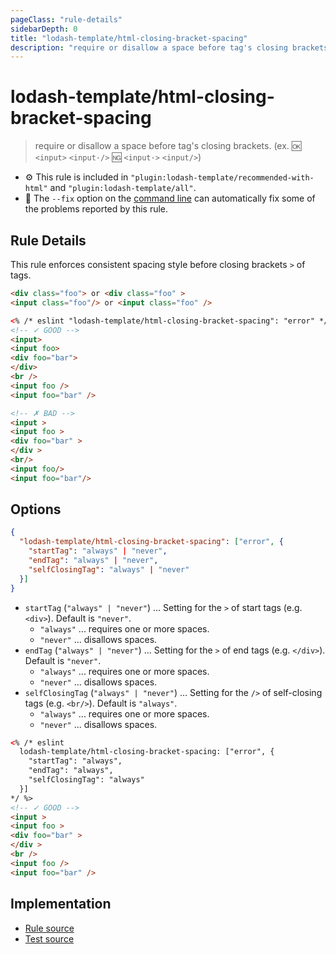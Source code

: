 ```yaml
---
pageClass: "rule-details"
sidebarDepth: 0
title: "lodash-template/html-closing-bracket-spacing"
description: "require or disallow a space before tag's closing brackets. (ex. :ok: `<input>` `<input·/>` :ng: `<input·>` `<input/>`)"
---
```

# lodash-template/html-closing-bracket-spacing
> require or disallow a space before tag's closing brackets. (ex. :ok: `<input>` `<input·/>` :ng: `<input·>` `<input/>`)

- :gear: This rule is included in `"plugin:lodash-template/recommended-with-html"` and `"plugin:lodash-template/all"`.
- :wrench: The `--fix` option on the [command line](https://eslint.org/docs/user-guide/command-line-interface#fixing-problems) can automatically fix some of the problems reported by this rule.

## Rule Details

This rule enforces consistent spacing style before closing brackets `>` of tags.

```html
<div class="foo"> or <div class="foo" >
<input class="foo"/> or <input class="foo" />
```

```html
<% /* eslint "lodash-template/html-closing-bracket-spacing": "error" */ %>
<!-- ✓ GOOD -->
<input>
<input foo>
<div foo="bar">
</div>
<br />
<input foo />
<input foo="bar" />

<!-- ✗ BAD -->
<input >
<input foo >
<div foo="bar" >
</div >
<br/>
<input foo/>
<input foo="bar"/>
```

## Options


```json
{
  "lodash-template/html-closing-bracket-spacing": ["error", {
    "startTag": "always" | "never",
    "endTag": "always" | "never",
    "selfClosingTag": "always" | "never"
  }]
}
```

- `startTag` (`"always" | "never"`) ... Setting for the `>` of start tags (e.g. `<div>`). Default is `"never"`.
  - `"always"` ... requires one or more spaces.
  - `"never"` ... disallows spaces.
- `endTag` (`"always" | "never"`) ... Setting for the `>` of end tags (e.g. `</div>`). Default is `"never"`.
  - `"always"` ... requires one or more spaces.
  - `"never"` ... disallows spaces.
- `selfClosingTag` (`"always" | "never"`) ... Setting for the `/>` of self-closing tags (e.g. `<br/>`). Default is `"always"`.
  - `"always"` ... requires one or more spaces.
  - `"never"` ... disallows spaces.

```html
<% /* eslint
  lodash-template/html-closing-bracket-spacing: ["error", {
    "startTag": "always",
    "endTag": "always",
    "selfClosingTag": "always"
  }]
*/ %>
<!-- ✓ GOOD -->
<input >
<input foo >
<div foo="bar" >
</div >
<br />
<input foo />
<input foo="bar" />
```

## Implementation

- [Rule source](https://github.com/ota-meshi/eslint-plugin-lodash-template/blob/master/lib/rules/html-closing-bracket-spacing.js)
- [Test source](https://github.com/ota-meshi/eslint-plugin-lodash-template/blob/master/tests/lib/rules/html-closing-bracket-spacing.js)
